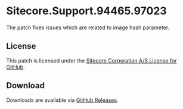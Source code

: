 # Sitecore.Support.94465.97023
The patch fixes issues which are related to image hash parameter.

## License  
This patch is licensed under the [Sitecore Corporation A/S License for GitHub](https://github.com/sitecoresupport/Sitecore.Support.94465.97023/blob/master/LICENSE).  

## Download  
Downloads are available via [GitHub Releases](https://github.com/sitecoresupport/Sitecore.Support.94465.97023/releases).  
